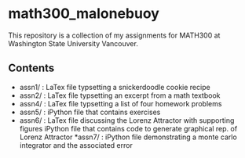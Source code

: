 # math300_malonebuoy 
This repository is a collection of my assignments for MATH300 at Washington State University Vancouver. 

## Contents
* assn1/ : LaTex file typsetting a snickerdoodle cookie recipe
* assn2/ : LaTex file typsetting an excerpt from a math textbook
* assn4/ : LaTex file typsetting a list of four homework problems
* assn5/ : iPython file that contains exercises 
* assn6/ : LaTex file discussing the Lorenz Attractor with supporting            figures iPython file that contains code to generate graphical rep. of Lorenz Attractor
*assn7/  : iPython file demonstrating a monte carlo integrator and the associated error 